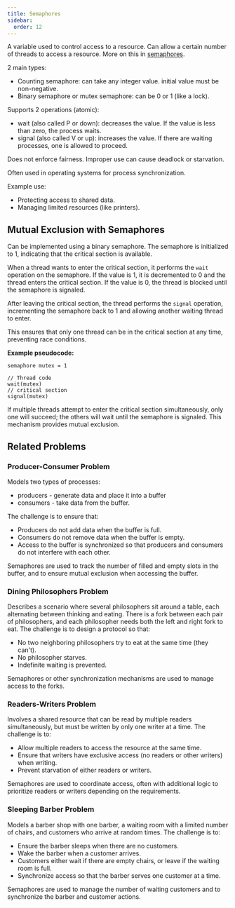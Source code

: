 ```yaml
---
title: Semaphores
sidebar:
  order: 12
---
```


A variable used to control access to a resource. Can allow a certain number of threads to access a resource. More on this in [semaphores](/operating-systems/semaphores).

2 main types:
- Counting semaphore: can take any integer value. initial value must be non-negative.
- Binary semaphore or mutex semaphore: can be 0 or 1 (like a lock).

Supports 2 operations (atomic):
- wait (also called P or down): decreases the value. If the value is less than zero, the process waits.
- signal (also called V or up): increases the value. If there are waiting processes, one is allowed to proceed.

Does not enforce fairness. Improper use can cause deadlock or starvation.

Often used in operating systems for process synchronization.

Example use:
- Protecting access to shared data.
- Managing limited resources (like printers).

## Mutual Exclusion with Semaphores

Can be implemented using a binary semaphore. The semaphore is initialized to 1, indicating that the critical section is available.

When a thread wants to enter the critical section, it performs the `wait` operation on the semaphore. If the value is 1, it is decremented to 0 and the thread enters the critical section. If the value is 0, the thread is blocked until the semaphore is signaled.

After leaving the critical section, the thread performs the `signal` operation, incrementing the semaphore back to 1 and allowing another waiting thread to enter.

This ensures that only one thread can be in the critical section at any time, preventing race conditions.

**Example pseudocode:**

```
semaphore mutex = 1

// Thread code
wait(mutex)
// critical section
signal(mutex)
```

If multiple threads attempt to enter the critical section simultaneously, only one will succeed; the others will wait until the semaphore is signaled. This mechanism provides mutual exclusion.

## Related Problems

### Producer-Consumer Problem

Models two types of processes:
- producers - generate data and place it into a buffer
- consumers - take data from the buffer.

The challenge is to ensure that:
- Producers do not add data when the buffer is full.
- Consumers do not remove data when the buffer is empty.
- Access to the buffer is synchronized so that producers and consumers do not interfere with each other.

Semaphores are used to track the number of filled and empty slots in the buffer, and to ensure mutual exclusion when accessing the buffer.

### Dining Philosophers Problem

Describes a scenario where several philosophers sit around a table, each alternating between thinking and eating. There is a fork between each pair of philosophers, and each philosopher needs both the left and right fork to eat. The challenge is to design a protocol so that:

- No two neighboring philosophers try to eat at the same time (they can't).
- No philosopher starves.
- Indefinite waiting is prevented.

Semaphores or other synchronization mechanisms are used to manage access to the forks.

### Readers-Writers Problem

Involves a shared resource that can be read by multiple readers simultaneously, but must be written by only one writer at a time. The challenge is to:

- Allow multiple readers to access the resource at the same time.
- Ensure that writers have exclusive access (no readers or other writers) when writing.
- Prevent starvation of either readers or writers.

Semaphores are used to coordinate access, often with additional logic to prioritize readers or writers depending on the requirements.

### Sleeping Barber Problem

Models a barber shop with one barber, a waiting room with a limited number of chairs, and customers who arrive at random times. The challenge is to:

- Ensure the barber sleeps when there are no customers.
- Wake the barber when a customer arrives.
- Customers either wait if there are empty chairs, or leave if the waiting room is full.
- Synchronize access so that the barber serves one customer at a time.

Semaphores are used to manage the number of waiting customers and to synchronize the barber and customer actions.
